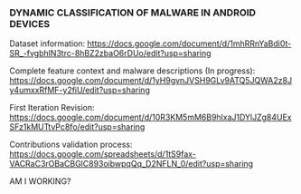 ### DYNAMIC CLASSIFICATION OF MALWARE IN ANDROID DEVICES

Dataset information: https://docs.google.com/document/d/1mhRRnYaBdi0t-SR_-fvgbhlN3trc-8hBZ2zbaO6rDUo/edit?usp=sharing

Complete feature context and malware descriptions (In progress): https://docs.google.com/document/d/1yH9gvnJVSH9GLv9ATQ5JQWA2z8Jy4umxxRfMF-y2fiU/edit?usp=sharing

First Iteration Revision: https://docs.google.com/document/d/10R3KM5mM6B9hlxaJ1DYlJZg84UExSFz1kMUTtvPc8fo/edit?usp=sharing

Contributions validation process: https://docs.google.com/spreadsheets/d/1tS9fax-VACRaC3rOBaCBGlC893oibwpqQq_D2NFLN_0/edit?usp=sharing


AM I WORKING?